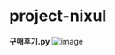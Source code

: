 # project-nixul

**구매후기.py**
![image](https://github.com/user-attachments/assets/e5b12861-995b-4889-956c-03cac86cfa88)
